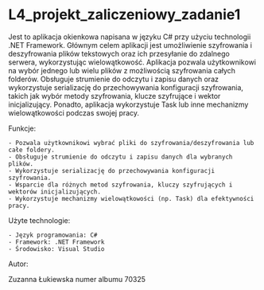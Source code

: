 # L4_projekt_zaliczeniowy_zadanie1

Jest to aplikacja okienkowa napisana w języku C# przy użyciu technologii .NET Framework. Głównym celem aplikacji jest umożliwienie szyfrowania i deszyfrowania plików tekstowych oraz ich przesyłanie do zdalnego serwera, wykorzystując wielowątkowość. Aplikacja pozwala użytkownikowi na wybór jednego lub wielu plików z możliwością szyfrowania całych folderów. Obsługuje strumienie do odczytu i zapisu danych oraz wykorzystuje serializację do przechowywania konfiguracji szyfrowania, takich jak wybór metody szyfrowania, klucze szyfrujące i wektor inicjalizujący. Ponadto, aplikacja wykorzystuje Task lub inne mechanizmy wielowątkowości podczas swojej pracy.

Funkcje:

    - Pozwala użytkownikowi wybrać pliki do szyfrowania/deszyfrowania lub całe foldery.
    - Obsługuje strumienie do odczytu i zapisu danych dla wybranych plików.
    - Wykorzystuje serializację do przechowywania konfiguracji szyfrowania.
    - Wsparcie dla różnych metod szyfrowania, kluczy szyfrujących i wektorów inicjalizujących.
    - Wykorzystuje mechanizmy wielowątkowości (np. Task) dla efektywności pracy.

 Użyte technologie:

    - Język programowania: C#
    - Framework: .NET Framework
    - Środowisko: Visual Studio

Autor:

Zuzanna Łukiewska numer albumu 70325
   
